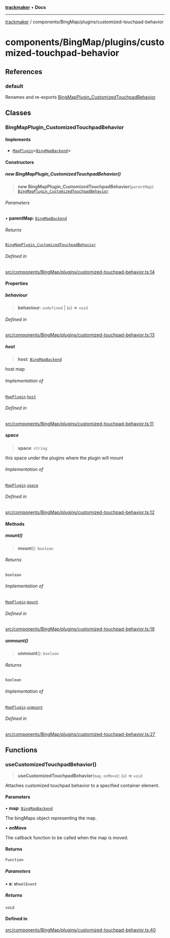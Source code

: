 [**trackmaker**](../../../README.md) • **Docs**

***

[trackmaker](../../../modules.md) / components/BingMap/plugins/customized-touchpad-behavior

# components/BingMap/plugins/customized-touchpad-behavior

## References

### default

Renames and re-exports [BingMapPlugin_CustomizedTouchpadBehavior](customized-touchpad-behavior.md#bingmapplugin_customizedtouchpadbehavior)

## Classes

### BingMapPlugin\_CustomizedTouchpadBehavior

#### Implements

- [`MapPlugin`](../../../libs/map-backends/plugin.md#mappluginhostmaptype)\<[`BingMapBackend`](../../../libs/map-backends/bing-maps/bing-map-backend.md#bingmapbackend)\>

#### Constructors

##### new BingMapPlugin\_CustomizedTouchpadBehavior()

> **new BingMapPlugin\_CustomizedTouchpadBehavior**(`parentMap`): [`BingMapPlugin_CustomizedTouchpadBehavior`](customized-touchpad-behavior.md#bingmapplugin_customizedtouchpadbehavior)

###### Parameters

• **parentMap**: [`BingMapBackend`](../../../libs/map-backends/bing-maps/bing-map-backend.md#bingmapbackend)

###### Returns

[`BingMapPlugin_CustomizedTouchpadBehavior`](customized-touchpad-behavior.md#bingmapplugin_customizedtouchpadbehavior)

###### Defined in

[src/components/BingMap/plugins/customized-touchpad-behavior.ts:14](https://github.com/Anson2251/trackmaker/blob/542e2b29ae5b4a888f6d924839d95f01680fd96f/src/components/BingMap/plugins/customized-touchpad-behavior.ts#L14)

#### Properties

##### behaviour

> **behaviour**: `undefined` \| (`e`) => `void`

###### Defined in

[src/components/BingMap/plugins/customized-touchpad-behavior.ts:13](https://github.com/Anson2251/trackmaker/blob/542e2b29ae5b4a888f6d924839d95f01680fd96f/src/components/BingMap/plugins/customized-touchpad-behavior.ts#L13)

##### host

> **host**: [`BingMapBackend`](../../../libs/map-backends/bing-maps/bing-map-backend.md#bingmapbackend)

host map

###### Implementation of

[`MapPlugin`](../../../libs/map-backends/plugin.md#mappluginhostmaptype).[`host`](../../../libs/map-backends/plugin.md#host)

###### Defined in

[src/components/BingMap/plugins/customized-touchpad-behavior.ts:11](https://github.com/Anson2251/trackmaker/blob/542e2b29ae5b4a888f6d924839d95f01680fd96f/src/components/BingMap/plugins/customized-touchpad-behavior.ts#L11)

##### space

> **space**: `string`

this space under the plugins where the plugin will mount

###### Implementation of

[`MapPlugin`](../../../libs/map-backends/plugin.md#mappluginhostmaptype).[`space`](../../../libs/map-backends/plugin.md#space)

###### Defined in

[src/components/BingMap/plugins/customized-touchpad-behavior.ts:12](https://github.com/Anson2251/trackmaker/blob/542e2b29ae5b4a888f6d924839d95f01680fd96f/src/components/BingMap/plugins/customized-touchpad-behavior.ts#L12)

#### Methods

##### mount()

> **mount**(): `boolean`

###### Returns

`boolean`

###### Implementation of

[`MapPlugin`](../../../libs/map-backends/plugin.md#mappluginhostmaptype).[`mount`](../../../libs/map-backends/plugin.md#mount)

###### Defined in

[src/components/BingMap/plugins/customized-touchpad-behavior.ts:19](https://github.com/Anson2251/trackmaker/blob/542e2b29ae5b4a888f6d924839d95f01680fd96f/src/components/BingMap/plugins/customized-touchpad-behavior.ts#L19)

##### unmount()

> **unmount**(): `boolean`

###### Returns

`boolean`

###### Implementation of

[`MapPlugin`](../../../libs/map-backends/plugin.md#mappluginhostmaptype).[`unmount`](../../../libs/map-backends/plugin.md#unmount)

###### Defined in

[src/components/BingMap/plugins/customized-touchpad-behavior.ts:27](https://github.com/Anson2251/trackmaker/blob/542e2b29ae5b4a888f6d924839d95f01680fd96f/src/components/BingMap/plugins/customized-touchpad-behavior.ts#L27)

## Functions

### useCustomizedTouchpadBehavior()

> **useCustomizedTouchpadBehavior**(`map`, `onMove`): (`e`) => `void`

Attaches customized touchpad behavior to a specified container element.

#### Parameters

• **map**: [`BingMapBackend`](../../../libs/map-backends/bing-maps/bing-map-backend.md#bingmapbackend)

The bingMaps object representing the map.

• **onMove**

The callback function to be called when the map is moved.

#### Returns

`Function`

##### Parameters

• **e**: `WheelEvent`

##### Returns

`void`

#### Defined in

[src/components/BingMap/plugins/customized-touchpad-behavior.ts:40](https://github.com/Anson2251/trackmaker/blob/542e2b29ae5b4a888f6d924839d95f01680fd96f/src/components/BingMap/plugins/customized-touchpad-behavior.ts#L40)
